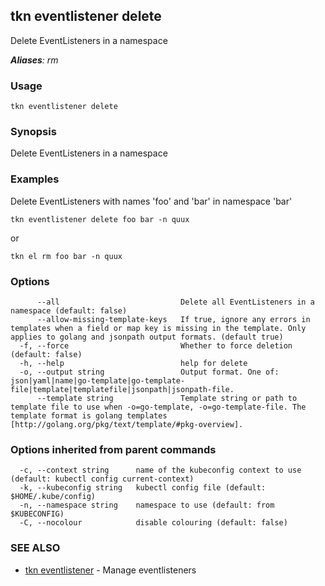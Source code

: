 ## tkn eventlistener delete

Delete EventListeners in a namespace

***Aliases**: rm*

### Usage

```
tkn eventlistener delete
```

### Synopsis

Delete EventListeners in a namespace

### Examples

Delete EventListeners with names 'foo' and 'bar' in namespace 'bar'

    tkn eventlistener delete foo bar -n quux

or

    tkn el rm foo bar -n quux


### Options

```
      --all                           Delete all EventListeners in a namespace (default: false)
      --allow-missing-template-keys   If true, ignore any errors in templates when a field or map key is missing in the template. Only applies to golang and jsonpath output formats. (default true)
  -f, --force                         Whether to force deletion (default: false)
  -h, --help                          help for delete
  -o, --output string                 Output format. One of: json|yaml|name|go-template|go-template-file|template|templatefile|jsonpath|jsonpath-file.
      --template string               Template string or path to template file to use when -o=go-template, -o=go-template-file. The template format is golang templates [http://golang.org/pkg/text/template/#pkg-overview].
```

### Options inherited from parent commands

```
  -c, --context string      name of the kubeconfig context to use (default: kubectl config current-context)
  -k, --kubeconfig string   kubectl config file (default: $HOME/.kube/config)
  -n, --namespace string    namespace to use (default: from $KUBECONFIG)
  -C, --nocolour            disable colouring (default: false)
```

### SEE ALSO

* [tkn eventlistener](tkn_eventlistener.md)	 - Manage eventlisteners


